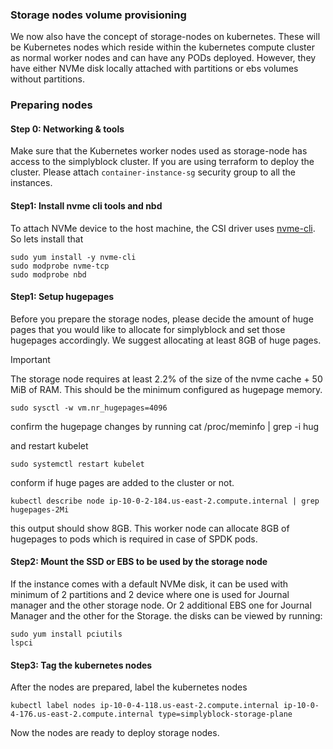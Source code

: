 ### Storage nodes volume provisioning

We now also have the concept of storage-nodes on kubernetes. These will be Kubernetes nodes which reside within the kubernetes compute cluster as normal worker nodes and can have any PODs deployed. However, they have either NVMe disk locally attached with partitions or ebs volumes without partitions.


### Preparing nodes

#### Step 0: Networking & tools

Make sure that the Kubernetes worker nodes used as storage-node has access to the simplyblock cluster. If you are using terraform to deploy the cluster. Please attach `container-instance-sg` security group to all the instances.

#### Step1: Install nvme cli tools and nbd

To attach NVMe device to the host machine, the CSI driver uses [nvme-cli]([url](https://github.com/linux-nvme/nvme-cli)). So lets install that
```
sudo yum install -y nvme-cli
sudo modprobe nvme-tcp
sudo modprobe nbd
```

#### Step1: Setup hugepages

Before you prepare the storage nodes, please decide the amount of huge pages that you would like to allocate for simplyblock and set those hugepages accordingly. We suggest allocating at least 8GB of huge pages. 

>[!IMPORTANT]
>The storage node requires at least 2.2% of the size of the nvme cache + 50 MiB of RAM. This should be the minimum configured as hugepage
>memory.

```
sudo sysctl -w vm.nr_hugepages=4096
```

confirm the hugepage changes by running
cat /proc/meminfo | grep -i hug


and restart kubelet
```
sudo systemctl restart kubelet
```

conform if huge pages are added to the cluster or not.
```
kubectl describe node ip-10-0-2-184.us-east-2.compute.internal | grep hugepages-2Mi
```
this output should show 8GB. This worker node can allocate 8GB of hugepages to pods which is required in case of SPDK pods.

#### Step2: Mount the SSD or EBS to be used by the storage node
If the instance comes with a default NVMe disk, it can be used with minimum of 2 partitions and 2 device where one is used for Journal manager and the other storage node. Or 2 additional EBS one for Journal Manager and the other for the Storage. the disks can be viewed by running:

```
sudo yum install pciutils
lspci
```


#### Step3: Tag the kubernetes nodes

After the nodes are prepared, label the kubernetes nodes
```
kubectl label nodes ip-10-0-4-118.us-east-2.compute.internal ip-10-0-4-176.us-east-2.compute.internal type=simplyblock-storage-plane
```
Now the nodes are ready to deploy storage nodes.
